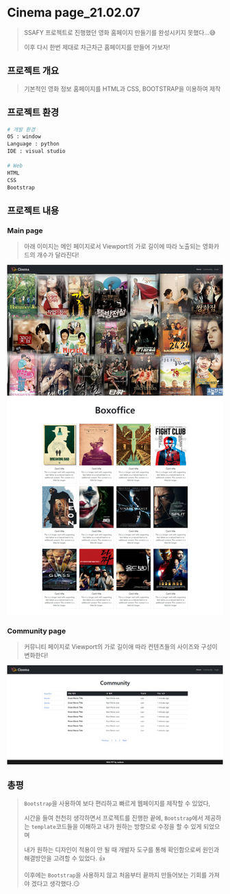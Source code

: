 # Cinema page_21.02.07

> SSAFY 프로젝트로 진행했던 영화 홈페이지 만들기를 완성시키지 못했다...😅
>
> 이후 다시 한번 제대로 차근차근 홈페이지를 만들어 가보자!

## 프로젝트 개요

> 기본적인 영화 정보 홈페이지를 HTML과 CSS, BOOTSTRAP을 이용하여 제작

## 프로젝트 환경

```python
# 개발 환경
OS : window
Language : python
IDE : visual studio

# Web
HTML
CSS
Bootstrap
```

## 프로젝트 내용

### Main page

> 아래 이미지는 메인 페이지로서 Viewport의 가로 길이에 따라 노출되는 영화카드의 개수가 달라진다!

![](README.assets/main1.jpg)

### Community page

> 커뮤니티 페이지로 Viewport의 가로 길이애 따라 컨텐츠들의 사이즈와 구성이 변화한다!

![](README.assets/community1.jpg)

## 총평

> `Bootstrap`을 사용하여 보다 편리하고 빠르게 웹페이지를 제작할 수 있었다,
>
> 시간을 들여 천천히 생각하면서 프로젝트를 진행한 끝에, `Bootstrap`에서 제공하는 `template`코드들을 이해하고 내가 원하는 방향으로 수정을 할 수 있게 되었으며
>
> 내가 원하는 디자인이 적용이 안 될 때 개발자 도구를 통해 확인함으로써 원인과 해결방안을 고려할 수 있었다. 👍
>
> 이후에는 `Bootstrap`을 사용하지 않고 처음부터 끝까지 만들어보는 기회를 가져야 겠다고 생각했다.😏